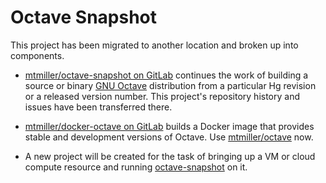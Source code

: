 Octave Snapshot
===============

This project has been migrated to another location and broken up into
components.

* [mtmiller/octave-snapshot on GitLab](https://gitlab.com/mtmiller/octave-snapshot)
  continues the work of building a source or binary
  [GNU Octave](https://www.octave.org) distribution from a particular Hg
  revision or a released version number. This project's repository history and
  issues have been transferred there.

* [mtmiller/docker-octave on GitLab](https://gitlab.com/mtmiller/docker-octave)
  builds a Docker image that provides stable and development versions of
  Octave. Use [mtmiller/octave](https://hub.docker.com/r/mtmiller/octave) now.

* A new project will be created for the task of bringing up a VM or cloud
  compute resource and running
  [octave-snapshot](https://gitlab.com/mtmiller/octave-snapshot) on it.
